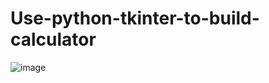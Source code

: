 # Use-python-tkinter-to-build-calculator


![image](https://user-images.githubusercontent.com/65000038/126254739-ba928aa5-9d4d-492e-9bae-60e46941c102.png)
